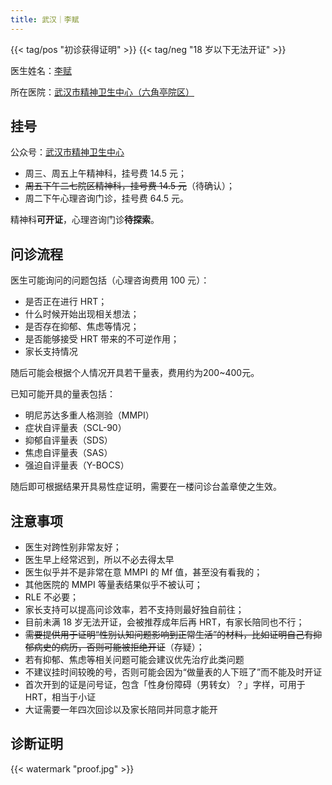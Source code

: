 ```yaml
---
title: 武汉｜李赋
---
```


{{< tag/pos "初诊获得证明" >}} {{< tag/neg "18 岁以下无法开证" >}}

医生姓名：[李赋](https://www.chinapsy.com/view_125.html)

所在医院：[武汉市精神卫生中心（六角亭院区）](https://surl.amap.com/7vvMhV2Sft5)

## 挂号

公众号：[武汉市精神卫生中心](weixin://wuhanjingweizhongxin)

- 周三、周五上午精神科，挂号费 14.5 元；
- ~~周五下午二七院区精神科，挂号费 14.5 元~~（待确认）；
- 周二下午心理咨询门诊，挂号费 64.5 元。

精神科**可开证**，心理咨询门诊**待探索**。

## 问诊流程

医生可能询问的问题包括（心理咨询费用 100 元）：

- 是否正在进行 HRT；
- 什么时候开始出现相关想法；
- 是否存在抑郁、焦虑等情况；
- 是否能够接受 HRT 带来的不可逆作用；
- 家长支持情况

随后可能会根据个人情况开具若干量表，费用约为200~400元。

已知可能开具的量表包括：

- 明尼苏达多重人格测验（MMPI）
- 症状自评量表（SCL-90）
- 抑郁自评量表（SDS）
- 焦虑自评量表（SAS）
- 强迫自评量表（Y-BOCS）

随后即可根据结果开具易性症证明，需要在一楼问诊台盖章使之生效。

## 注意事项

- 医生对跨性别非常友好；
- 医生早上经常迟到，所以不必去得太早
- 医生似乎并不是非常在意 MMPI 的 Mf 值，甚至没有看我的；
- 其他医院的 MMPI 等量表结果似乎不被认可；
- RLE 不必要；
- 家长支持可以提高问诊效率，若不支持则最好独自前往；
- 目前未满 18 岁无法开证，会被推荐成年后再 HRT，有家长陪同也不行；
- ~~需要提供用于证明“性别认知问题影响到正常生活”的材料，比如证明自己有抑郁病史的病历，否则可能被拒绝开证~~（存疑）；
- 若有抑郁、焦虑等相关问题可能会建议优先治疗此类问题
- 不建议挂时间较晚的号，否则可能会因为“做量表的人下班了”而不能及时开证
- 首次开到的证是问号证，包含「性身份障碍（男转女）？」字样，可用于 HRT，相当于小证
- 大证需要一年四次回诊以及家长陪同并同意才能开

## 诊断证明

{{< watermark "proof.jpg" >}}
